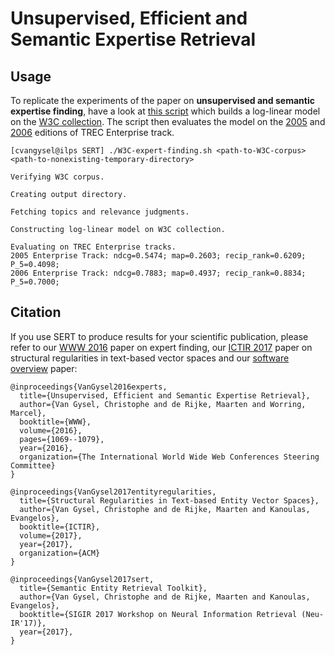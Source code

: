 Unsupervised, Efficient and Semantic Expertise Retrieval
===

Usage
-----

To replicate the experiments of the paper on **unsupervised and semantic expertise finding**, have a look at [this script](W3C-expert-finding.sh) which builds a log-linear model on the [W3C collection](http://research.microsoft.com/en-us/um/people/nickcr/w3c-summary.html). The script then evaluates the model on the [2005](http://trec.nist.gov/data/t14_enterprise.html) and [2006](http://trec.nist.gov/data/t15_enterprise.html) editions of TREC Enterprise track.

    [cvangysel@ilps SERT] ./W3C-expert-finding.sh <path-to-W3C-corpus> <path-to-nonexisting-temporary-directory>

    Verifying W3C corpus.

    Creating output directory.

    Fetching topics and relevance judgments.

    Constructing log-linear model on W3C collection.

    Evaluating on TREC Enterprise tracks.
    2005 Enterprise Track: ndcg=0.5474; map=0.2603; recip_rank=0.6209; P_5=0.4098;
    2006 Enterprise Track: ndcg=0.7883; map=0.4937; recip_rank=0.8834; P_5=0.7000;

Citation
--------

If you use SERT to produce results for your scientific publication, please refer to our [WWW 2016](https://arxiv.org/abs/1608.06651) paper on expert finding, our [ICTIR 2017](https://arxiv.org/abs/1707.07930) paper on structural regularities in text-based vector spaces and our [software overview](https://arxiv.org/abs/1706.03757) paper:

```
@inproceedings{VanGysel2016experts,
  title={Unsupervised, Efficient and Semantic Expertise Retrieval},
  author={Van Gysel, Christophe and de Rijke, Maarten and Worring, Marcel},
  booktitle={WWW},
  volume={2016},
  pages={1069--1079},
  year={2016},
  organization={The International World Wide Web Conferences Steering Committee}
}

@inproceedings{VanGysel2017entityregularities,
  title={Structural Regularities in Text-based Entity Vector Spaces},
  author={Van Gysel, Christophe and de Rijke, Maarten and Kanoulas, Evangelos},
  booktitle={ICTIR},
  volume={2017},
  year={2017},
  organization={ACM}
}

@inproceedings{VanGysel2017sert,
  title={Semantic Entity Retrieval Toolkit},
  author={Van Gysel, Christophe and de Rijke, Maarten and Kanoulas, Evangelos},
  booktitle={SIGIR 2017 Workshop on Neural Information Retrieval (Neu-IR'17)},
  year={2017},
}
```